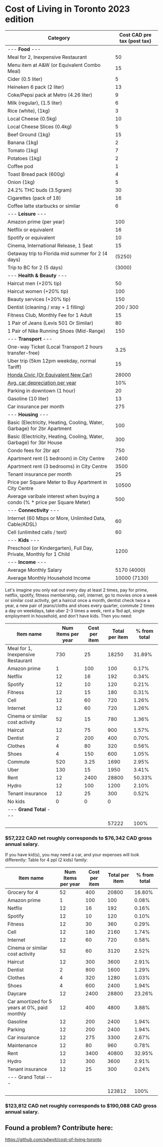 # Cost of Living in Toronto 2023 edition

| Category                                                                                                                | Cost CAD pre tax (post tax) |
|-------------------------------------------------------------------------------------------------------------------------|-----------------------------|
| --- **Food** ---                                                                                                        |                             |
| Meal for 2, Inexpensive Restaurant                                                                                      | 50                          |
| Menu item at A&W (or Equivalent Combo Meal)                                                                             | 15                          |
| Cider (0.5 liter)                                                                                                       | 5                           |
| Heineken 6 pack (2 liter)                                                                                               | 13                          |
| Coke/Pepsi pack at Metro (4.26 liter)                                                                                   | 9                           |
| Milk (regular), (1.5 liter)                                                                                             | 6                           |
| Rice (white), (1kg)                                                                                                     | 3                           |
| Local Cheese (0.5kg)                                                                                                    | 10                          |
| Local Cheese Slices (0.4kg)                                                                                             | 5                           |
| Beef Ground (1kg)                                                                                                       | 15                          |
| Banana (1kg)                                                                                                            | 2                           |
| Tomato (1kg)                                                                                                            | 7                           |
| Potatoes (1kg)                                                                                                          | 2                           |
| Coffee pod                                                                                                              | 1                           |
| Toast Bread pack (600g)                                                                                                 | 4                           |
| Onion (1kg)                                                                                                             | 5                           |
| 24.2% THC buds (3.5gram)                                                                                                | 30                          |
| Cigarettes (pack of 18)                                                                                                 | 16                          |
| Coffee latte starbucks or similar                                                                                       | 6                           |
| --- **Leisure** ---                                                                                                     |                             |
| Amazon prime (per year)                                                                                                 | 100                         |
| Netflix or equivalent                                                                                                   | 16                          |
| Spotify or equivalent                                                                                                   | 10                          |
| Cinema, International Release, 1 Seat                                                                                   | 15                          |
| Getaway trip to Florida mid summer for 2 (4 days)                                                                       | (5250)                      |
| Trip to BC for 2 (5 days)                                                                                               | (3000)                      |
| --- **Health & Beauty** ---                                                                                             |                             |
| Haircut men (+20% tip)                                                                                                  | 50                          |
| Haircut women (+20% tip)                                                                                                | 100                         |
| Beauty services (+20% tip)                                                                                              | 150                         |
| Dentist (cleaning / xray + 1 filling)                                                                                   | 200 / 300                   |
| Fitness Club, Monthly Fee for 1 Adult                                                                                   | 15                          |
| 1 Pair of Jeans (Levis 501 Or Similar)                                                                                  | 80                          |
| 1 Pair of Nike Running Shoes (Mid-Range)                                                                                | 150                         |
| --- **Transport** ---                                                                                                   |                             |
| One-way Ticket (Local Transport 2 hours transfer-free)                                                                  | 3.25                        |
| Uber trip (5km 12pm weekday, normal Tariff)                                                                             | 15                          |
| [Honda Civic (Or Equivalent New Car)](https://www.honda.ca/buildyourhonda?model_key=civic_sedan&model_year=2023#/trims) | 28000                       |
| [Avg. car depreciation per year](https://www.ratehub.ca/blog/what-is-the-total-cost-of-owning-a-car/)                   | 10%                         |
| Parking in downtown (1 hour)                                                                                            | 20                          |
| Gasoline (10 liter)                                                                                                     | 13                          |
| Car insurance per month                                                                                                 | 275                         |
| --- **Housing** ---                                                                                                     |                             |
| Basic (Electricity, Heating, Cooling, Water, Garbage) for 2br Apartment                                                 | 100                         |
| Basic (Electricity, Heating, Cooling, Water, Garbage) for 3br House                                                     | 300                         |
| Condo fees for 2br apt                                                                                                  | 750                         |
| Apartment rent (1 bedroom) in City Centre                                                                               | 2400                        |
| Apartment rent (3 bedrooms) in City Centre                                                                              | 3500                        |
| Tenant insurance per month                                                                                              | 25                          |
| Price per Square Meter to Buy Apartment in City Centre                                                                  | 10500                       |
| Average varibale interest when buying a condo (% \* price per Square Meter)                                             | 500                         |
| --- **Connectivity** ---                                                                                                |                             |
| Internet (60 Mbps or More, Unlimited Data, Cable/ADSL)                                                                  | 60                          |
| Cell (unlimited calls / text)                                                                                           | 60                          |
| --- **Kids** ---                                                                                                        |                             |
| Preschool (or Kindergarten), Full Day, Private, Monthly for 1 Child                                                     | 1200                        |
| --- **Income** ---                                                                                                      |                             |
| Average Monthly Salary                                                                                                  | 5170 (4000)                 |
| Average Monthly Household Income                                                                                        | 10000 (7130)                |

Let's imagine you only eat out every day at least 2 times, pay for prime, netflix, spotify, fitness membership, cell, internet, go to movies once a week or similar cost activity, get a haircut once a month, dentist check twice a year, a new pair of jeans/cloths and shoes every quarter, commute 2 times a day on weekdays, take uber 2-3 times a week, rent a 1bd apt, single employment in household, and don't have kids. Then you need:

| Item name                          | Num Items per year | Cost per item | Total per item | % from total |
|------------------------------------|--------------------|---------------|----------------|--------------|
| Meal for 1, Inexpensive Restaurant | 730                | 25            | 18250          | 31.89%       |
| Amazon prime                       | 1                  | 100           | 100            | 0.17%        |
| Netflix                            | 12                 | 16            | 192            | 0.34%        |
| Spotify                            | 12                 | 10            | 120            | 0.21%        |
| Fitness                            | 12                 | 15            | 180            | 0.31%        |
| Cell                               | 12                 | 60            | 720            | 1.26%        |
| Internet                           | 12                 | 60            | 720            | 1.26%        |
| Cinema or similar cost activity    | 52                 | 15            | 780            | 1.36%        |
| Haircut                            | 12                 | 75            | 900            | 1.57%        |
| Dentist                            | 2                  | 200           | 400            | 0.70%        |
| Clothes                            | 4                  | 80            | 320            | 0.56%        |
| Shoes                              | 4                  | 150           | 600            | 1.05%        |
| Commute                            | 520                | 3.25          | 1690           | 2.95%        |
| Uber                               | 130                | 15            | 1950           | 3.41%        |
| Rent                               | 12                 | 2400          | 28800          | 50.33%       |
| Hydro                              | 12                 | 100           | 1200           | 2.10%        |
| Tenant insurance                   | 12                 | 25            | 300            | 0.52%        |
| No kids                            | 0                  | 0             | 0              |              |
| --- **Grand Total** ---            |                    |               |                |              |
|                                    |                    |               | 57222          | 100%         |

### $57,222 CAD net roughly corresponds to $76,342 CAD gross annual salary.

If you have kid(s), you may need a car, and your expenses will look differently:
Table for 4 ppl (2 kids) family:

| Item name                                     | Num Items per year | Cost per item | Total per item | % from total |
|-----------------------------------------------|--------------------|---------------|----------------|--------------|
| Grocery for 4                                 | 52                 | 400           | 20800          | 16.80%       |
| Amazon prime                                  | 1                  | 100           | 100            | 0.08%        |
| Netflix                                       | 12                 | 16            | 192            | 0.16%        |
| Spotify                                       | 12                 | 10            | 120            | 0.10%        |
| Fitness                                       | 12                 | 30            | 360            | 0.29%        |
| Cell                                          | 12                 | 180           | 2160           | 1.74%        |
| Internet                                      | 12                 | 60            | 720            | 0.58%        |
| Cinema or similar cost activity               | 52                 | 60            | 3120           | 2.52%        |
| Haircut                                       | 12                 | 300           | 3600           | 2.91%        |
| Dentist                                       | 2                  | 800           | 1600           | 1.29%        |
| Clothes                                       | 4                  | 320           | 1280           | 1.03%        |
| Shoes                                         | 4                  | 600           | 2400           | 1.94%        |
| Daycare                                       | 12                 | 2400          | 28800          | 23.26%       |
| Car amortized for 5 years at 0%, paid monthly | 12                 | 400           | 4800           | 3.88%        |
| Gasoline                                      | 12                 | 200           | 2400           | 1.94%        |
| Parking                                       | 12                 | 200           | 2400           | 1.94%        |
| Car insurance                                 | 12                 | 275           | 3300           | 2.67%        |
| Maintenance                                   | 12                 | 80            | 960            | 0.78%        |
| Rent                                          | 12                 | 3400          | 40800          | 32.95%       |
| Hydro                                         | 12                 | 300           | 3600           | 2.91%        |
| Tenant insurance                              | 12                 | 25            | 300            | 0.24%        |
| --- Grand Total ---                           |                    |               |                |              |
|                                               |                    |               | 123812         | 100%         |

### $123,812 CAD net roughly corresponds to $190,088 CAD gross annual salary.

## Found a problem? Contribute here:

https://github.com/sdwvit/cost-of-living-toronto

